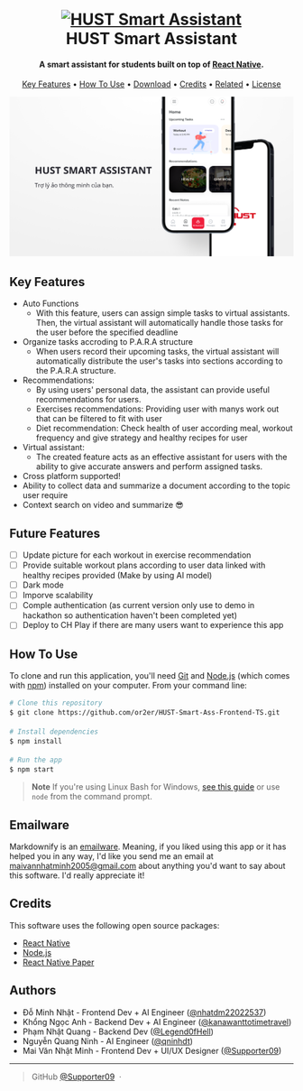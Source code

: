 
<h1 align="center">
  <br>
  <a href="#"><img src="https://lh3.googleusercontent.com/pw/ADCreHelj1UdZZJe5PmLzp4U4mXNEXTmhbxJzV8b-vLk99rXRRCndoGRdttmgWy187Sr2BXdRca-JpSUuAH6ZVpeFu4UFCZwbhKhBQWZjHMXEoT9Td3zhKAmp0O4RyMfpGSL4M0bLeNnbnj3Uaw30DFjzhcHvLBY6Cv2XJxWd7nvYg1yqIc4qUdchk3Q4rycXCxJ1bxcIxH4ie4HtHEppr6AknasO6hOGIBaIdnw6bbRVlqSzRP96QueaTsqBbbSQ21EP0vWEUm4F_3bJ4cFUxuToH147Hf3m2Tq8NN4i-6z0qt1jxxUte7NiHeqfUJYaI51MlPhFIPOH-XgZkqlJNGuEdQMvZ5edDCdCSxYkkL6sA7q1nRgLboq0DNKMZiroF_G_I-XY-IryENZTeqtJ2QfrIKJ5-krLQhYVxK7W-_g6Ewu8uGxwX42W31baPHvc4WBoF0mSb96L3y3vtrBQE3Nxpw86o98eHcoJAQpSD4mJc9epx2rU2ALyMxtAdL0zUaQDiMgMmBLvA2Kn2SXrFLUpadB2zatABtDyi73xoQrRrLYyLuRiAfCKgTB_I8fwaHaG72w2Zfl6_GlMR2l1WBgThpUrTttfzTlrbZJeaKARgxFjITUlTi1_m-Dp0ZMckkyPKkDMaYKNoEXby9HMMreX2Ek4JPG0PnkliDUeZuOVrre96R6OCPwAeoXk0rc7WLv76eeb30dP42wEWnNJ0fyfZTmLN9RmuZSUPDImqKZPC3rMVxJqNu2BfIdgOzGpeUmVLfuzT2y050noGNOaAhIL25kKiMNM-GsSqR5uLibsjg6Y9EEW7rACvF11Oy6n-40uVOCRdYn_qLFjMvSSDULUoOmM718XMFnwSIMovqDssE5eV-zZftqsLWIpbv2JiLlc48dyTVnlQS_zOHm5D9FtcT8XFxaRwRehK-IS5iNmMeHvmLhDAOHT8u5f-8j=w400-h400-s-no-gm?authuser=1" alt="HUST Smart Assistant" width="200"></a>
  <br>
  HUST Smart Assistant
  <br>
</h1>

<h4 align="center">A smart assistant for students built on top of <a href="https://reactnative.dev/" target="_blank">React Native</a>.</h4>

<p align="center">
  <a href="#key-features">Key Features</a> •
  <a href="#how-to-use">How To Use</a> •
  <a href="#download">Download</a> •
  <a href="#credits">Credits</a> •
  <a href="#related">Related</a> •
  <a href="#license">License</a>
</p>

![screenshot](./assets/images/demo.png)

## Key Features

* Auto Functions
  - With this feature, users can assign simple tasks to virtual assistants. Then, the virtual assistant will automatically handle those tasks for the user before the specified deadline
* Organize tasks accroding to P.A.R.A structure
  - When users record their upcoming tasks, the virtual assistant will automatically distribute the user's tasks into sections according to the P.A.R.A structure.
* Recommendations:
  - By using users' personal data, the assistant can provide useful recommendations for users.
  - Exercises recommendations: Providing user with manys work out that can be filtered to fit with user
  - Diet recommendation: Check health of user according meal, workout frequency and give strategy and healthy recipes for user  
* Virtual assistant: 
  - The created feature acts as an effective assistant for users with the ability to give accurate answers and perform assigned tasks.
* Cross platform supported!
* Ability to collect data and summarize a document according to the topic user require
* Context search on video and summarize 😎

## Future Features
- [ ] Update picture for each workout in exercise recommendation
- [ ] Provide suitable workout plans according to user data linked with healthy recipes provided (Make by using AI model)
- [ ] Dark mode 
- [ ] Imporve scalability
- [ ] Comple authentication (as current version only use to demo in hackathon so authentication haven't been completed yet)
- [ ] Deploy to CH Play if there are many users want to experience this app 

## How To Use

To clone and run this application, you'll need [Git](https://git-scm.com) and [Node.js](https://nodejs.org/en/download/) (which comes with [npm](http://npmjs.com)) installed on your computer. From your command line:

```bash
# Clone this repository
$ git clone https://github.com/or2er/HUST-Smart-Ass-Frontend-TS.git

# Install dependencies
$ npm install

# Run the app
$ npm start
```

> **Note**
> If you're using Linux Bash for Windows, [see this guide](https://www.howtogeek.com/261575/how-to-run-graphical-linux-desktop-applications-from-windows-10s-bash-shell/) or use `node` from the command prompt.


## Emailware

Markdownify is an [emailware](https://en.wiktionary.org/wiki/emailware). Meaning, if you liked using this app or it has helped you in any way, I'd like you send me an email at <maivannhatminh2005@gmail.com> about anything you'd want to say about this software. I'd really appreciate it!

## Credits

This software uses the following open source packages:

- [React Native](https://reactnative.dev/)
- [Node.js](https://nodejs.org/)
- [React Native Paper](https://reactnativepaper.com/)

<!-- ## Support

<a href="https://www.buymeacoffee.com/5Zn8Xh3l9" target="_blank"><img src="https://www.buymeacoffee.com/assets/img/custom_images/purple_img.png" alt="Buy Me A Coffee" style="height: 41px !important;width: 174px !important;box-shadow: 0px 3px 2px 0px rgba(190, 190, 190, 0.5) !important;-webkit-box-shadow: 0px 3px 2px 0px rgba(190, 190, 190, 0.5) !important;" ></a>

<p>Or</p> 

<a href="https://www.patreon.com/amitmerchant">
	<img src="https://c5.patreon.com/external/logo/become_a_patron_button@2x.png" width="160">
</a> -->
<!-- 
## You may also like...

- [Pomolectron](https://github.com/amitmerchant1990/pomolectron) - A pomodoro app
- [Correo](https://github.com/amitmerchant1990/correo) - A menubar/taskbar Gmail App for Windows and macOS -->

## Authors

- Đỗ Minh Nhật - Frontend Dev + AI Engineer ([@nhatdm22022537](https://github.com/nhatdm22022537))
- Khổng Ngọc Anh - Backend Dev + AI Engineer ([@kanawanttotimetravel](https://github.com/kanawanttotimetravel))
- Phạm Nhật Quang - Backend Dev ([@Legend0fHell](https://github.com/Legend0fHell))
- Nguyễn Quang Ninh - AI Engineer ([@qninhdt](https://github.com/qninhdt))
- Mai Văn Nhật Minh - Frontend Dev + UI/UX Designer ([@Supporter09](https://github.com/Supporter09))

---


> GitHub [@Supporter09](https://github.com/Supporter09) &nbsp;&middot;&nbsp;
<!-- > Twitter [@amit_merchant](https://twitter.com/amit_merchant) -->

